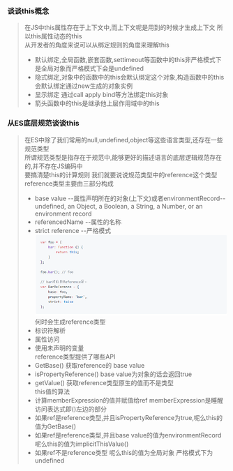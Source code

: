 ### 谈谈this概念
> 在JS中this属性存在于上下文中,而上下文呢是用到的时候才生成上下文 所以this属性动态的this  
> 从开发者的角度来说可以从绑定规则的角度来理解this
> + 默认绑定,全局函数,嵌套函数,settimeout等函数中的this非严格模式下是全局对象而严格模式下会是undefined
> + 隐式绑定,对象中的函数中的this会默认绑定这个对象,构造函数中的this会默认绑定通过new生成的对象实例
> + 显示绑定 通过call apply bind等方法绑定this对象
> + 箭头函数中的this是继承他上层作用域中的this
### 从ES底层规范谈谈this
> 在ES中除了我们常用的null,undefined,object等这些语言类型,还存在一些规范类型  
> 所谓规范类型是指存在于规范中,能够更好的描述语言的底层逻辑规范存在的,并不存在JS编码中  
> 要搞清楚this的计算规则 我们就要说说规范类型中的reference这个类型  
> reference类型主要由三部分构成
> + base value --属性声明所在的对象(上下文)或者environmentRecord--undefined, an Object, a Boolean, a String, a Number, or an environment record
> + referencedName  --属性的名称
> + strict reference --严格模式  
> ![](img/reference.png)  
> 何时会生成reference类型
> + 标识符解析
> + 属性访问
> + 使用未声明的变量  
> reference类型提供了哪些API  
> + GetBase() 获取reference的 base value  
> + isPropertyReference() base value为对象的话会返回true  
> + getValue() 获取reference类型原生的值而不是类型   
> this值的算法  
> + 计算memberExpression的值并赋值给ref memberExpression是睡醒访问表达式即()左边的部分
> + 如果ref是reference类型,并且isPropertyReference为true,呢么this的值为GetBase()
> + 如果ref是reference类型,并且base value的值为environmentRecord 呢么this的值为implicitThisValue()
> + 如果ref不是reference类型 呢么this的值为全局对象 严格模式下为undefined 
